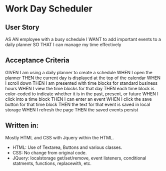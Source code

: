 <h1>Work Day Scheduler</h1>
<h2>User Story</h2>
AS AN employee with a busy schedule
I WANT to add important events to a daily planner
SO THAT I can manage my time effectively

<h2>Acceptance Criteria</h2>
GIVEN I am using a daily planner to create a schedule
WHEN I open the planner
THEN the current day is displayed at the top of the calendar
WHEN I scroll down
THEN I am presented with time blocks for standard business hours
WHEN I view the time blocks for that day
THEN each time block is color-coded to indicate whether it is in the past, present, or future
WHEN I click into a time block
THEN I can enter an event
WHEN I click the save button for that time block
THEN the text for that event is saved in local storage
WHEN I refresh the page
THEN the saved events persist

<h2>Written in:</h2>
Mostly HTML and CSS with Jquery within the HTML.
<br>
<ul>
  <li>HTML: Use of Textarea, Buttons and various classes.</li>
  <li>CSS: No change from original code.</li>
  <li>JQuery: localstorage get/set/remove, event listeners, conditional statments, functions, replacewith, etc.</li>
</ul>
